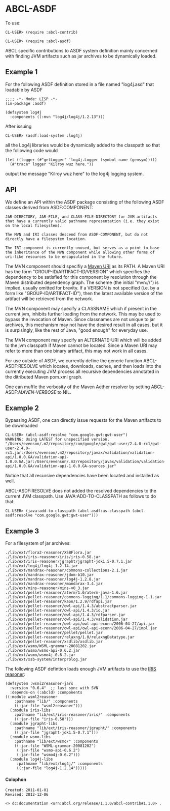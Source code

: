ABCL-ASDF
=========

To use:

    CL-USER> (require :abcl-contrib)

    CL-USER> (require :abcl-asdf)
    
    
ABCL specific contributions to ASDF system definition mainly concerned
with finding JVM artifacts such as jar archives to be dynamically loaded.

Example 1
---------

For the following ASDF definition stored in a file named "log4j.asd"
that loadable by ASDF

    ;;;; -*- Mode: LISP -*-
    (in-package :asdf)

    (defsystem log4j
      :components ((:mvn "log4j/log4j/1.2.13")))

After issuing 

    CL-USER> (asdf:load-system :log4j)
    
all the Log4j libraries would be dynamically added to the classpath so
that the following code would

    (let ((logger (#"getLogger" 'log4j.Logger (symbol-name (gensym)))))
      (#"trace" logger "Kilroy wuz here."))
 
output the message "Kilroy wuz here" to the log4j logging system.
      

API
---

We define an API within the ASDF package consisting of the following
ASDF classes derived from ASDF:COMPONENT:

    JAR-DIRECTORY, JAR-FILE, and CLASS-FILE-DIRECTORY for JVM artifacts
    that have a currently valid pathname representation (i.e. they exist
    on the local filesystem).

    The MVN and IRI classes descend from ASDF-COMPONENT, but do not
    directly have a filesystem location.

    The IRI component is currently unused, but serves as a point to base
    the inheritance of the MVN component while allowing other forms of
    uri-like resources to be encapsulated in the future.

The MVN component should specifiy a [Maven URI][1] as its PATH.  A
Maven URI has the form "GROUP-ID/ARTIFACT-ID/VERSION" which specifies
the dependency to be satisfied for this component by resolution
through the Maven distributed dependency graph.  The scheme (the
initial "mvn://") is implied, usually omitted for brevity.  If a
VERSION is not specified (i.e. by a form like "GROUP-ID/ARTIFACT-ID"),
then the latest available version of the artifact will be retrieved
from the network.

[1]: http://team.ops4j.org/wiki/display/paxurl/Mvn+Protocol

The MVN component may specify a CLASSNAME which if present in the
current jvm, inhibits further loading from the network.  This may be
used to bypass the invocation of Maven.  Since classnames are not
unique to jar archives, this mechanism may not have the desired result
in all cases, but it is surpisingly, like the rest of Java, "good
enough" for everyday use.

The MVN component may specify an ALTERNATE-URI which will be added to
the jvm classpath if Maven cannot be located.  Since a Maven URI may
refer to more than one binary artifact, this may not work in all cases.

For use outside of ASDF, we currently define the generic function
ABCL-ASDF:RESOLVE which locates, downloads, caches, and then loads
into the currently executing JVM process all recursive dependencies
annotated in the ditributed Maven pom.xml graph.

One can muffle the verbosity of the Maven Aether resolver by setting
ABCL-ASDF:*MAVEN-VERBOSE* to NIL.

Example 2
---------

Bypassing ASDF, one can directly issue requests for the Maven
artifacts to be downloaded

    CL-USER> (abcl-asdf:resolve "com.google.gwt:gwt-user")
    WARNING: Using LATEST for unspecified version.
    "/Users/evenson/.m2/repository/com/google/gwt/gwt-user/2.4.0-rc1/gwt-user-2.4.0-rc1.jar:/Users/evenson/.m2/repository/javax/validation/validation-api/1.0.0.GA/validation-api-1.0.0.GA.jar:/Users/evenson/.m2/repository/javax/validation/validation-api/1.0.0.GA/validation-api-1.0.0.GA-sources.jar"

Notice that all recursive dependencies have been located and installed
as well.

ABCL-ASDF:RESOLVE does not added the resolved dependencies to the
current JVM classpath.  Use JAVA:ADD-TO-CLASSPATH as follows to do
that:

    CL-USER> (java:add-to-classpath (abcl-asdf:as-classpath (abcl-asdf:resolve "com.google.gwt:gwt-user")))

Example 3
---------

For a filesystem of jar archives:

    ./lib/ext/flora2-reasoner/XSBFlora.jar
    ./lib/ext/iris-reasoner/iris/iris-0.58.jar
    ./lib/ext/iris-reasoner/jgrapht/jgrapht-jdk1.5-0.7.1.jar
    ./lib/ext/log4j/log4j-1.2.14.jar
    ./lib/ext/mandrax-reasoner/commons-collections-2.1.jar
    ./lib/ext/mandrax-reasoner/jdom-b10.jar
    ./lib/ext/mandrax-reasoner/log4j-1.2.8.jar
    ./lib/ext/mandrax-reasoner/mandarax-3.4.jar
    ./lib/ext/mins-reasoner/mins-v0_3.jar
    ./lib/ext/pellet-reasoner/aterm/1.6/aterm-java-1.6.jar
    ./lib/ext/pellet-reasoner/commons-logging/1.1/commons-logging-1.1.jar
    ./lib/ext/pellet-reasoner/kaon/1.2.9/rdfapi.jar
    ./lib/ext/pellet-reasoner/owl-api/1.4.3/abstractparser.jar
    ./lib/ext/pellet-reasoner/owl-api/1.4.3/io.jar
    ./lib/ext/pellet-reasoner/owl-api/1.4.3/rdfparser.jar
    ./lib/ext/pellet-reasoner/owl-api/1.4.3/validation.jar
    ./lib/ext/pellet-reasoner/owl-api/owl-api-econn/2006-04-27/api.jar
    ./lib/ext/pellet-reasoner/owl-api/owl-api-econn/2006-04-27/impl.jar
    ./lib/ext/pellet-reasoner/pellet/pellet.jar
    ./lib/ext/pellet-reasoner/relaxng/1.0/relaxngDatatype.jar
    ./lib/ext/pellet-reasoner/xsdlib/xsdlib.jar
    ./lib/ext/wsmo/WSML-grammar-20081202.jar
    ./lib/ext/wsmo/wsmo-api-0.6.2.jar
    ./lib/ext/wsmo/wsmo4j-0.6.2.jar
    ./lib/ext/xsb-system/interprolog.jar

The following ASDF defintion loads enough JVM artifacts to use the
[IRIS reasoner][1]:

    (defsystem :wsml2reasoner-jars
      :version "0.6.4"  ;; last sync with SVN
      :depends-on (:abcld) :components 
    ((:module wsml2reasoner 
	    :pathname "lib/" :components
	    ((:jar-file "wsml2reasoner")))
      (:module iris-libs 
  	    :pathname "lib/ext/iris-reasoner/iris/" :components
	    ((:jar-file "iris-0.58")))
      (:module jgrapht-libs 
	    :pathname "lib/ext/iris-reasoner/jgrapht/" :components
	    ((:jar-file "jgrapht-jdk1.5-0.7.1")))
      (:module wsmo-libs
 	    :pathname "lib/ext/wsmo/" :components
	    ((:jar-file "WSML-grammar-20081202")
	     (:jar-file "wsmo-api-0.6.2")
	     (:jar-file "wsmo4j-0.6.2")))
      (:module log4j-libs 
         :pathname "lib/ext/log4j/" :components
	     ((:jar-file "log4j-1.2.14")))))

[1]:  http://www.iris-reasoner.org/

#### Colophon

    Created: 2011-01-01
    Revised: 2012-12-06

    <> dc:documentation <urn:abcl.org/release/1.1.0/abcl-contrib#1.1.0> .    

    
